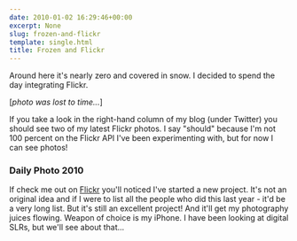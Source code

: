 ```yaml
---
date: 2010-01-02 16:29:46+00:00
excerpt: None
slug: frozen-and-flickr
template: single.html
title: Frozen and Flickr
---
```


Around here it's nearly zero and covered in snow. I decided to spend the day integrating Flickr.

[*photo was lost to time...*]

If you take a look in the right-hand column of my blog (under Twitter) you should see two of my latest Flickr photos. I say "should" because I'm not 100 percent on the Flickr API I've been experimenting with, but for now I can see photos!


### Daily Photo 2010


If check me out on [Flickr](http://www.flickr.com/dbushell) you'll noticed I've started a new project. It's not an original idea and if I were to list all the people who did this last year - it'd be a very long list. But it's still an excellent project! And it'll get my photography juices flowing. Weapon of choice is my iPhone. I have been looking at digital SLRs, but we'll see about that...
